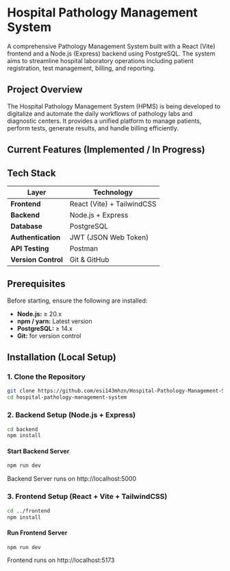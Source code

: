 # Hospital Pathology Management System
A comprehensive Pathology Management System built with a React (Vite) frontend and a Node.js (Express) backend using PostgreSQL.
The system aims to streamline hospital laboratory operations including patient registration, test management, billing, and reporting.

## Project Overview
The Hospital Pathology Management System (HPMS) is being developed to digitalize and automate the daily workflows of pathology labs and diagnostic centers.
It provides a unified platform to manage patients, perform tests, generate results, and handle billing efficiently.

## Current Features (Implemented / In Progress)

## Tech Stack
| Layer               | Technology                                         |
| ------------------- | -------------------------------------------------- |
| **Frontend**        | React (Vite) + TailwindCSS                         |
| **Backend**         | Node.js + Express                                  |
| **Database**        | PostgreSQL                                         |
| **Authentication**  | JWT (JSON Web Token)                               |
| **API Testing**     | Postman                                            |
| **Version Control** | Git & GitHub                                       |

## Prerequisites
Before starting, ensure the following are installed:

- **Node.js:** ≥ 20.x
- **npm / yarn:** Latest version
- **PostgreSQL:** ≥ 14.x
- **Git:** for version control

## Installation (Local Setup)
### 1. Clone the Repository
```bash
git clone https://github.com/esi143mhzn/Hospital-Pathology-Management-System
cd hospital-pathology-management-system
```

### 2. Backend Setup (Node.js + Express)
```bash
cd backend
npm install
```

#### Start Backend Server
```bash
npm run dev
```

Backend Server runs on http://localhost:5000

### 3. Frontend Setup (React + Vite + TailwindCSS)
```bash
cd ../frontend
npm install
```

#### Run Frontend Server
```bash
npm run dev
```

Frontend runs on http://localhost:5173

